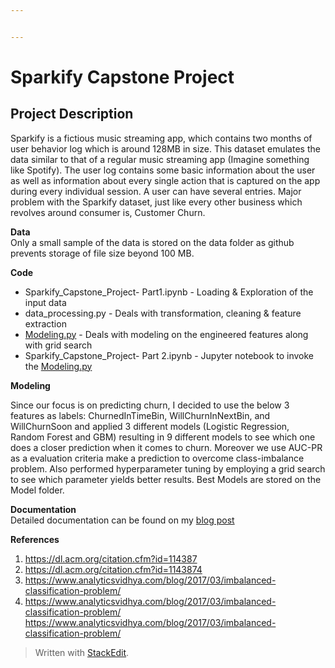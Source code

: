 ```yaml
---


---
```


<h1 id="sparkify-capstone-project">Sparkify Capstone Project</h1>
<h2 id="project-description">Project Description</h2>
<p>Sparkify is a fictious music streaming app, which contains two months of user behavior log which is around 128MB in size. This dataset emulates the data similar to that of a regular music streaming app (Imagine something like Spotify). The user log contains some basic information about the user as well as information about every single action that is captured on the app during every individual session. A user can have several entries. Major problem with the Sparkify dataset, just like every other business which revolves around consumer is, Customer Churn.</p>
<p><strong>Data</strong><br>
Only a small sample of the data is stored on the data folder as github prevents storage of file size beyond 100 MB.</p>
<p><strong>Code</strong></p>
<ul>
<li>Sparkify_Capstone_Project- Part1.ipynb - Loading &amp; Exploration of the input data</li>
<li>data_processing.py - Deals with transformation, cleaning &amp; feature extraction</li>
<li><a href="http://Modeling.py">Modeling.py</a> - Deals with modeling on the engineered features along with grid search</li>
<li>Sparkify_Capstone_Project- Part 2.ipynb - Jupyter notebook to invoke the <a href="http://Modeling.py">Modeling.py</a></li>
</ul>
<p><strong>Modeling</strong></p>
<p>Since our focus is on predicting churn, I decided to use the below 3 features as labels: ChurnedInTimeBin, WillChurnInNextBin, and WillChurnSoon and applied 3 different models (Logistic Regression, Random Forest and GBM) resulting in 9 different models to see which one does a closer prediction when it comes to churn. Moreover we use AUC-PR as a evaluation criteria make a prediction to overcome class-imbalance problem. Also performed hyperparameter tuning by employing a grid search to see which parameter yields better results. Best  Models are stored on the Model folder.</p>
<p><strong>Documentation</strong><br>
Detailed documentation can be found on my <a href="https://medium.com/churn-prediction-modeling-with-pyspark">blog post</a></p>
<p><strong>References</strong></p>
<ol>
<li><a href="https://dl.acm.org/citation.cfm?id=114387">https://dl.acm.org/citation.cfm?id=114387</a></li>
<li><a href="https://dl.acm.org/citation.cfm?id=1143874">https://dl.acm.org/citation.cfm?id=1143874</a></li>
<li><a href="https://www.analyticsvidhya.com/blog/2017/03/imbalanced-classification-problem/">https://www.analyticsvidhya.com/blog/2017/03/imbalanced-classification-problem/</a></li>
<li><a href="https://www.analyticsvidhya.com/blog/2017/03/imbalanced-classification-problem/">https://www.analyticsvidhya.com/blog/2017/03/imbalanced-classification-problem/</a><br>
<a href="https://www.analyticsvidhya.com/blog/2017/03/imbalanced-classification-problem/">https://www.analyticsvidhya.com/blog/2017/03/imbalanced-classification-problem/</a></li>
</ol>
<blockquote>
<p>Written with <a href="https://stackedit.io/">StackEdit</a>.</p>
</blockquote>

